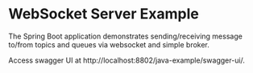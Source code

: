 # WebSocket Server Example

The Spring Boot application demonstrates sending/receiving message to/from topics and queues via websocket and simple broker.  
  
Access swagger UI at http://localhost:8802/java-example/swagger-ui/.  
